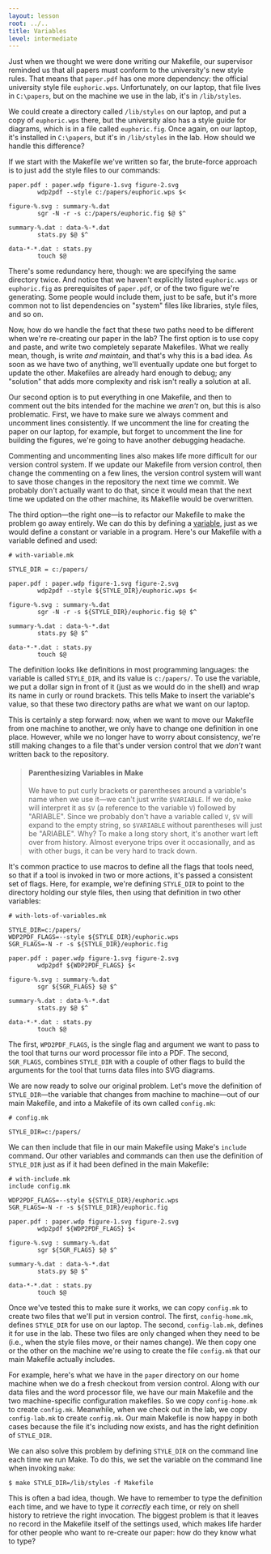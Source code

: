 ```yaml
---
layout: lesson
root: ../..
title: Variables
level: intermediate
---
```

Just when we thought we were done writing our Makefile,
our supervisor reminded us that all papers must conform to the university's new style rules.
That means that `paper.pdf` has one more dependency: the official university style file `euphoric.wps`.
Unfortunately, on our laptop, that file lives in `C:\papers`,
but on the machine we use in the lab, it's in `/lib/styles`.

We could create a directory called `/lib/styles` on our laptop,
and put a copy of `euphoric.wps` there,
but the university also has a style guide for diagrams, which is in a file called `euphoric.fig`.
Once again, on our laptop, it's installed in `C:\papers`,
but it's in `/lib/styles` in the lab.
How should we handle this difference?

If we start with the Makefile we've written so far,
the brute-force approach is to just add the style files to our commands:

    paper.pdf : paper.wdp figure-1.svg figure-2.svg
            wdp2pdf --style c:/papers/euphoric.wps $<

    figure-%.svg : summary-%.dat
            sgr -N -r -s c:/papers/euphoric.fig $@ $^

    summary-%.dat : data-%-*.dat
            stats.py $@ $^

    data-*-*.dat : stats.py
            touch $@

There's some redundancy here, though: we are specifying the same directory twice.
And notice that we haven't explicitly listed `euphoric.wps` or `euphoric.fig`
as prerequisites of `paper.pdf`,
or of the two figure we're generating.
Some people would include them, just to be safe,
but it's more common not to list dependencies on "system" files
like libraries, style files, and so on.

Now, how do we handle the fact that these two paths need to be different when we're re-creating our paper in the lab?
The first option is to use copy and paste, and write two completely separate Makefiles.
What we really mean, though, is write *and maintain*, and that's why this is a bad idea.
As soon as we have two of anything, we'll eventually update one but forget to update the other.
Makefiles are already hard enough to debug;
any "solution" that adds more complexity and risk isn't really a solution at all.

Our second option is to put everything in one Makefile, and then to comment out the bits intended for the machine we *aren't* on,
but this is also problematic.
First, we have to make sure we always comment and uncomment lines consistently.
If we uncomment the line for creating the paper on our laptop, for example, but forget to uncomment the line for building the figures,
we're going to have another debugging headache.

Commenting and uncommenting lines also makes life more difficult for our version control system.
If we update our Makefile from version control, then change the commenting on a few lines,
the version control system will want to save those changes in the repository the next time we commit.
We probably don't actually want to do that, since it would mean that the next time we updated on the other machine,
its Makefile would be overwritten.

The third option&mdash;the right one&mdash;is to refactor our Makefile to make the problem go away entirely.
We can do this by defining a [variable](../../gloss.html#variable), just as we would define a constant or variable in a program.
Here's our Makefile with a variable defined and used:

    # with-variable.mk

    STYLE_DIR = c:/papers/

    paper.pdf : paper.wdp figure-1.svg figure-2.svg
            wdp2pdf --style ${STYLE_DIR}/euphoric.wps $<

    figure-%.svg : summary-%.dat
            sgr -N -r -s ${STYLE_DIR}/euphoric.fig $@ $^

    summary-%.dat : data-%-*.dat
            stats.py $@ $^

    data-*-*.dat : stats.py
            touch $@

The definition looks like definitions in most programming languages:
the variable is called `STYLE_DIR`, and its value is `c:/papers/`.
To use the variable, we put a dollar sign in front of it (just as we would do in the shell) and wrap its name in curly or round brackets.
This tells Make to insert the variable's value, so that these two directory paths are what we want on our laptop.

This is certainly a step forward:
now, when we want to move our Makefile from one machine to another, we only have to change one definition in one place.
However, while we no longer have to worry about consistency,
we're still making changes to a file that's under version control that we *don't* want written back to the repository.

> #### Parenthesizing Variables in Make
>
> We have to put curly brackets or parentheses around a variable's name when we use it&mdash;we can't just write `$VARIABLE`.
> If we do, `make` will interpret it as `$V` (a reference to the variable `V`) followed by "ARIABLE".
> Since we probably don't have a variable called `V`, `$V` will expand to the empty string,
> so `$VARIABLE` without parentheses will just be "ARIABLE".
> Why?
> To make a long story short, it's another wart left over from history.
> Almost everyone trips over it occasionally, and as with other bugs, it can be very hard to track down.

It's common practice to use macros to define all the flags that tools need,
so that if a tool is invoked in two or more actions,
it's passed a consistent set of flags.
Here, for example, we're defining `STYLE_DIR` to point to the directory holding our style files,
then using that definition in two other variables:

    # with-lots-of-variables.mk

    STYLE_DIR=c:/papers/
    WDP2PDF_FLAGS=--style ${STYLE_DIR}/euphoric.wps
    SGR_FLAGS=-N -r -s ${STYLE_DIR}/euphoric.fig

    paper.pdf : paper.wdp figure-1.svg figure-2.svg
            wdp2pdf ${WDP2PDF_FLAGS} $<

    figure-%.svg : summary-%.dat
            sgr ${SGR_FLAGS} $@ $^

    summary-%.dat : data-%-*.dat
            stats.py $@ $^

    data-*-*.dat : stats.py
            touch $@

The first, `WPD2PDF_FLAGS`,
is the single flag and argument we want to pass to the tool that turns our word processor file into a PDF.
The second, `SGR_FLAGS`, combines `STYLE_DIR` with a couple of other flags
to build the arguments for the tool that turns data files into SVG diagrams.

We are now ready to solve our original problem.
Let's move the definition of `STYLE_DIR`&mdash;the variable that changes from machine to machine&mdash;out of our main Makefile,
and into a Makefile of its own called `config.mk`:

    # config.mk

    STYLE_DIR=c:/papers/

We can then include that file in our main Makefile using Make's `include` command.
Our other variables and commands can then use the definition of `STYLE_DIR` just as if it had been defined in the main Makefile:

    # with-include.mk
    include config.mk

    WDP2PDF_FLAGS=--style ${STYLE_DIR}/euphoric.wps
    SGR_FLAGS=-N -r -s ${STYLE_DIR}/euphoric.fig

    paper.pdf : paper.wdp figure-1.svg figure-2.svg
            wdp2pdf ${WDP2PDF_FLAGS} $<

    figure-%.svg : summary-%.dat
            sgr ${SGR_FLAGS} $@ $^

    summary-%.dat : data-%-*.dat
            stats.py $@ $^

    data-*-*.dat : stats.py
            touch $@

Once we've tested this to make sure it works, we can copy `config.mk` to create two files that we'll put in version control.
The first, `config-home.mk`, defines `STYLE_DIR` for use on our laptop.
The second, `config-lab.mk`, defines it for use in the lab.
These two files are only changed when they need to be (i.e., when the style files move, or their names change).
We then copy one or the other on the machine we're using to create the file `config.mk`
that our main Makefile actually includes.

For example, here's what we have in the `paper` directory on our home machine when we do a fresh checkout from version control.
Along with our data files and the word processor file, we have our main Makefile and the two machine-specific configuration makefiles.
So we copy `config-home.mk` to create `config.mk`.
Meanwhile, when we check out in the lab, we copy `config-lab.mk` to create `config.mk`.
Our main Makefile is now happy in both cases because the file it's including now exists,
and has the right definition of `STYLE_DIR`.

We can also solve this problem by defining `STYLE_DIR` on the command line each time we run Make.
To do this, we set the variable on the command line when invoking `make`:

    $ make STYLE_DIR=/lib/styles -f Makefile

This is often a bad idea, though.
We have to remember to type the definition each time,
and we have to type it *correctly* each time, or rely on shell history to retrieve the
right invocation.
The biggest problem is that it leaves no record in the Makefile itself of the settings used,
which makes life harder for other people who want to re-create our paper:
how do they know what to type?
